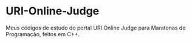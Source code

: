 # URI-Online-Judge
Meus códigos de estudo do portal URI Online Judge para Maratonas de Programação, feitos em C++.
